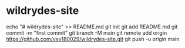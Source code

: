 # wildrydes-site
echo "# wildrydes-site" >> README.md
git init
git add README.md
git commit -m "first commit"
git branch -M main
git remote add origin https://github.com/vxv180029/wildrydes-site.git
git push -u origin main

